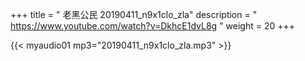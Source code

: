 +++
title = " 老黑公民 20190411_n9x1clo_zla"
description = " https://www.youtube.com/watch?v=DkhcE1dvL8g "
weight = 20
+++


{{< myaudio01 mp3="20190411_n9x1clo_zla.mp3" >}}

